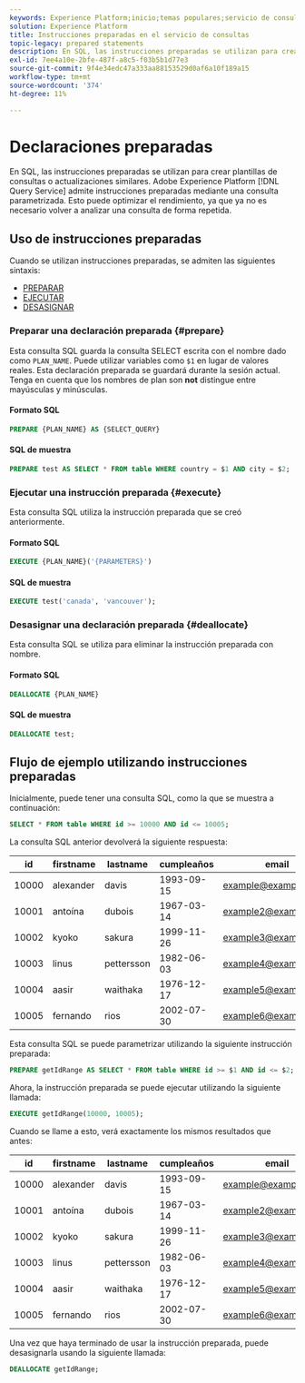 ```yaml
---
keywords: Experience Platform;inicio;temas populares;servicio de consulta;servicio de consulta;instrucciones preparadas;preparado;sql;
solution: Experience Platform
title: Instrucciones preparadas en el servicio de consultas
topic-legacy: prepared statements
description: En SQL, las instrucciones preparadas se utilizan para crear plantillas de consultas o actualizaciones similares. El servicio de consulta de Adobe Experience Platform admite instrucciones preparadas mediante una consulta parametrizada.
exl-id: 7ee4a10e-2bfe-487f-a8c5-f03b5b1d77e3
source-git-commit: 9f4e34edc47a333aa88153529d0af6a10f189a15
workflow-type: tm+mt
source-wordcount: '374'
ht-degree: 11%

---
```


# Declaraciones preparadas

En SQL, las instrucciones preparadas se utilizan para crear plantillas de consultas o actualizaciones similares. Adobe Experience Platform [!DNL Query Service] admite instrucciones preparadas mediante una consulta parametrizada. Esto puede optimizar el rendimiento, ya que ya no es necesario volver a analizar una consulta de forma repetida.

## Uso de instrucciones preparadas

Cuando se utilizan instrucciones preparadas, se admiten las siguientes sintaxis:

- [PREPARAR](#prepare)
- [EJECUTAR](#execute)
- [DESASIGNAR](#deallocate)

### Preparar una declaración preparada {#prepare}

Esta consulta SQL guarda la consulta SELECT escrita con el nombre dado como `PLAN_NAME`. Puede utilizar variables como `$1` en lugar de valores reales. Esta declaración preparada se guardará durante la sesión actual. Tenga en cuenta que los nombres de plan son **not** distingue entre mayúsculas y minúsculas.

#### Formato SQL

```sql
PREPARE {PLAN_NAME} AS {SELECT_QUERY}
```

#### SQL de muestra

```sql
PREPARE test AS SELECT * FROM table WHERE country = $1 AND city = $2;
```

### Ejecutar una instrucción preparada {#execute}

Esta consulta SQL utiliza la instrucción preparada que se creó anteriormente.

#### Formato SQL

```sql
EXECUTE {PLAN_NAME}('{PARAMETERS}')
```

#### SQL de muestra

```sql
EXECUTE test('canada', 'vancouver');
```

### Desasignar una declaración preparada {#deallocate}

Esta consulta SQL se utiliza para eliminar la instrucción preparada con nombre.

#### Formato SQL

```sql
DEALLOCATE {PLAN_NAME}
```

#### SQL de muestra

```sql
DEALLOCATE test;
```

## Flujo de ejemplo utilizando instrucciones preparadas

Inicialmente, puede tener una consulta SQL, como la que se muestra a continuación:

```sql
SELECT * FROM table WHERE id >= 10000 AND id <= 10005;
```

La consulta SQL anterior devolverá la siguiente respuesta:

| id | firstname | lastname | cumpleaños | email | city | country |
|--- | --------- | -------- | --------- | ----- | ------- | ---- |
| 10000 | alexander | davis | 1993-09-15 | example@example.com | Vancouver | Canadá |
| 10001 | antoína | dubois | 1967-03-14 | example2@example.com | París | Francia |
| 10002 | kyoko | sakura | 1999-11-26 | example3@example.com | Tokio | Japón |
| 10003 | linus | pettersson | 1982-06-03 | example4@example.com | Estocolmo | Suecia |
| 10004 | aasir | waithaka | 1976-12-17 | example5@example.com | Nairobi | Kenia |
| 10005 | fernando | rios | 2002-07-30 | example6@example.com | Santiago | Chile |

Esta consulta SQL se puede parametrizar utilizando la siguiente instrucción preparada:

```sql
PREPARE getIdRange AS SELECT * FROM table WHERE id >= $1 AND id <= $2; 
```

Ahora, la instrucción preparada se puede ejecutar utilizando la siguiente llamada:

```sql
EXECUTE getIdRange(10000, 10005);
```

Cuando se llame a esto, verá exactamente los mismos resultados que antes:

| id | firstname | lastname | cumpleaños | email | city | country |
|--- | --------- | -------- | --------- | ----- | ------- | ---- |
| 10000 | alexander | davis | 1993-09-15 | example@example.com | Vancouver | Canadá |
| 10001 | antoína | dubois | 1967-03-14 | example2@example.com | París | Francia |
| 10002 | kyoko | sakura | 1999-11-26 | example3@example.com | Tokio | Japón |
| 10003 | linus | pettersson | 1982-06-03 | example4@example.com | Estocolmo | Suecia |
| 10004 | aasir | waithaka | 1976-12-17 | example5@example.com | Nairobi | Kenia |
| 10005 | fernando | rios | 2002-07-30 | example6@example.com | Santiago | Chile |

Una vez que haya terminado de usar la instrucción preparada, puede desasignarla usando la siguiente llamada:

```sql
DEALLOCATE getIdRange;
```
